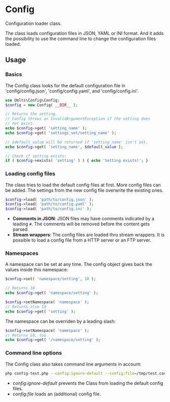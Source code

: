 # Config

Configuration loader class.

The class loads configuration files in JSON, YAML or INI format. And it 
adds the possibility to use the command line to change the configuration
files loaded.

## Usage

### Basics

The Config class looks for the default configuration file in 
'config/config.json', 'config/config.yaml', and 'config/config.ini'.

```php
use Umlts\Config\Config;
$config = new Config( __DIR__ );

// Returns the setting.
// Config throws an InvalidArgumentException if the setting does
// not exist.
echo $config->get( 'setting_name' );
echo $config->get( 'settings_set/setting_name' );

// $default_value will be returned if 'setting_name' isn't set.
echo $config->get( 'setting_name', $default_value );

// Check if setting exists:
if ( $config->exists( 'setting' ) ) { echo 'Setting exists!'; }
```

### Loading config files

The class tries to load the default config files at first. More config
files can be added. The settings from the new config file overwrite
the existing ones.

```php
$config->load( 'path/to/config.json' ); 
$config->load( 'path/to/config.yaml' );
$config->load( 'path/to/config.ini' );
```

- **Comments in JSON**: JSON files may have comments indicated by a leading 
```#```. The comments will be removed before the content gets parsed.
- **Stream wrappers**: The config files are loaded thru stream wrappers.
It is possible to load a config file from a HTTP server or an FTP server.

### Namespaces

A namespace can be set at any time. The config object gives back the
values inside this namespace:

```php
$config->set( 'namespace/setting', 10 );

// Returns 10
echo $config->get( 'namespace/setting' );

$config->setNamespace( 'namespace' );
// Returns also 10
echo $config->get( 'setting' );
```
The namespace can be overriden by a leading slash:

```php
$config->setNamespace( 'namespace' );
// Returns 10, too
echo $config->get( '/namespace/setting' );
```

### Command line options

The Config class also takes command line arguments in account:

```sh
php config-test.php --config:ignore-default --config:file=/tmp/test.config.json
```

- *config:ignore-default* prevents the Class from loading the default
  config files.
- *config:file* loads an (additional) config file.
